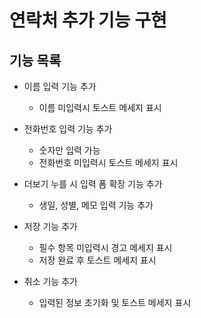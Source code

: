 # 연락처 추가 기능 구현

## 기능 목록

- 이름 입력 기능 추가
  - 이름 미입력시 토스트 메세지 표시

- 전화번호 입력 기능 추가
  - 숫자만 입력 가능
  - 전화번호 미입력시 토스트 메세지 표시

- 더보기 누를 시 입력 폼 확장 기능 추가
  - 생일, 성별, 메모 입력 기능 추가

- 저장 기능 추가
  - 필수 항목 미입력시 경고 메세지 표시
  - 저장 완료 후 토스트 메세지 표시

- 취소 기능 추가
  - 입력된 정보 초기화 및 토스트 메세지 표시
